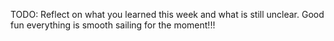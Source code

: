 TODO: Reflect on what you learned this week and what is still unclear.
Good fun everything is smooth sailing for the moment!!!